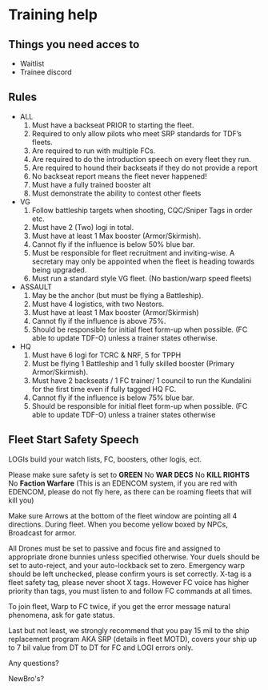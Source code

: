 # Training help

## Things you need acces to

- Waitlist
- Trainee discord

## Rules

- ALL
  1. Must have a backseat PRIOR to starting the fleet.
  1. Required to only allow pilots who meet SRP standards for TDF’s fleets.
  1. Are required to run with multiple FCs.
  1. Are required to do the introduction speech on every fleet they run.
  1. Are required to hound their backseats if they do not provide a report
  1. No backseat report means the fleet never happened!
  1. Must have a fully trained booster alt
  1. Must demonstrate the ability to contest other fleets
- VG
  1. Follow battleship targets when shooting, CQC/Sniper Tags in order etc.
  1. Must have 2 (Two) logi in total.
  1. Must have at least 1 Max booster (Armor/Skirmish).
  1. Cannot fly if the influence is below 50% blue bar.
  1. Must be responsible for fleet recruitment and inviting-wise. A secretary may only be appointed when the fleet is heading towards being upgraded.
  1. Must run a standard style VG fleet. (No bastion/warp speed fleets)
- ASSAULT
  1. May be the anchor (but must be flying a Battleship).
  1. Must have 4 logistics, with two Nestors.
  1. Must have at least 1 Max booster (Armor/Skirmish)
  1. Cannot fly if the influence is above 75%.
  1. Should be responsible for initial fleet form-up when possible. (FC able to update TDF-O) unless a trainer states otherwise.
- HQ
  1. Must have 6 logi for TCRC & NRF, 5 for TPPH
  1. Must be flying 1 Battleship and 1 fully skilled booster (Primary Armor/Skirmish).
  1. Must have 2 backseats / 1 FC trainer/ 1 council to run the Kundalini for the first time even if fully tagged HQ FC.
  1. Cannot fly if the influence is below 75% blue bar.
  1. Should be responsible for initial fleet form-up when possible. (FC able to update TDF-O) unless a trainer states otherwise

## Fleet Start Safety Speech

LOGIs build your watch lists, FC, boosters, other logis, ect.

Please make sure safety is set to **GREEN**
No **WAR DECS**
No **KILL RIGHTS**
No **Faction Warfare**
(This is an EDENCOM system, if you are red with EDENCOM, please do not fly here, as there can be roaming fleets that will kill you)

Make sure Arrows at the bottom of the fleet window are pointing all 4 directions.
During fleet. When you become yellow boxed by NPCs, Broadcast for armor.

All Drones must be set to passive and focus fire and assigned to appropriate drone bunnies unless specified otherwise.
Your duels should be set to auto-reject, and your auto-lockback set to zero.
Emergency warp should be left unchecked, please confirm yours is set correctly.
X-tag is a fleet safety tag, please never shoot X tags.
However FC voice has higher priority than tags, you must listen to and follow FC commands at all times.

To join fleet, Warp to FC twice, if you get the error message natural phenomena, ask for gate status.

Last but not least, we strongly recommend that you pay 15 mil to the ship replacement program AKA SRP (details in fleet MOTD), covers your ship up to 7 bil value from DT to DT for FC and LOGI errors only.

Any questions?

NewBro's?
